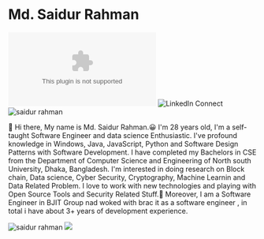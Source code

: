 # Md. Saidur Rahman

![Gmail](mailto:dev.saidur1@gmail.com?subject=From%20GitHub&body=Hi,%20there.%20Found%20you%20from%20GitHub.)
![LinkedIn Connect](https://www.linkedin.com/in/md-saidur-rahman-3870a5a1/) <img src="https://komarev.com/ghpvc/?username=ablonewolf" alt="saidur rahman" />

:wave: Hi there, My name is Md. Saidur Rahman.😀 I'm 28 years old, I'm a self-taught Software Engineer and data science Enthusiastic.
I've profound knowledge in Windows, Java, JavaScript, Python and Software Design Patterns with Software Development. 
I have completed my Bachelors in CSE from the Department of Computer Science and Engineering of North south University, Dhaka, Bangladesh. 
I'm interested in doing research on Block chain, Data science, Cyber Security, Cryptography, Machine Learnin and Data Related Problem. 
I love to work with new technologies and playing with Open Source Tools and Security Related Stuff.🤖
Moreover, I am a Software Engineer in BJIT Group nad woked with brac it as a software engineer , in total i have about 3+ years of development experience.

<p align="left">
<img src="https://github-readme-stats.vercel.app/api?username=saidurNsu99&theme=Cyberpunk&show_icons=true" alt="saidur rahman" />
<a href="https://github.com/saidurNsu99"> <img src="https://github-readme-stats.anuraghazra1.vercel.app/api/top-langs/?username=ablonewolf&layout=compact&theme=Cyberpunk" />
</a>
</p>
